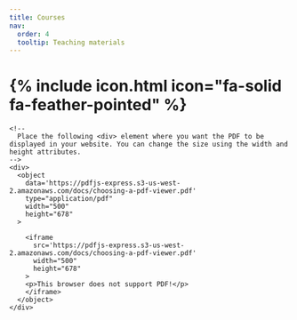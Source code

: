 ```yaml
---
title: Courses
nav:
  order: 4
  tooltip: Teaching materials
---
```


# {% include icon.html icon="fa-solid fa-feather-pointed" %}
<!DOCTYPE html>
<html>
  <head>
    <title>PDF Viewer</title>
  </head>
  <body>

    <!--
      Place the following <div> element where you want the PDF to be displayed in your website. You can change the size using the width and height attributes.
    -->
    <div>
      <object
        data='https://pdfjs-express.s3-us-west-2.amazonaws.com/docs/choosing-a-pdf-viewer.pdf'
        type="application/pdf"
        width="500"
        height="678"
      >

        <iframe
          src='https://pdfjs-express.s3-us-west-2.amazonaws.com/docs/choosing-a-pdf-viewer.pdf'
          width="500"
          height="678"
        >
        <p>This browser does not support PDF!</p>
        </iframe>
      </object>
    </div>

  </body>
</html>

